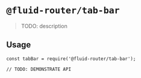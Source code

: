 # `@fluid-router/tab-bar`

> TODO: description

## Usage

```
const tabBar = require('@fluid-router/tab-bar');

// TODO: DEMONSTRATE API
```
